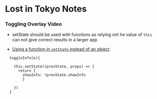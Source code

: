 # Lost in Tokyo Notes

### Toggling Overlay Video

- setState should be used with functions as relying ont he value of `this` can not give correct results in a larger app

- [Using a function in `setState` instead of an object](https://medium.com/@wisecobbler/using-a-function-in-setstate-instead-of-an-object-1f5cfd6e55d1)

```
  toggleInfo(e){

    this.setState((prevState, props) => {
      return {
        showInfo: !prevState.showInfo
        }

    })
  }
```
